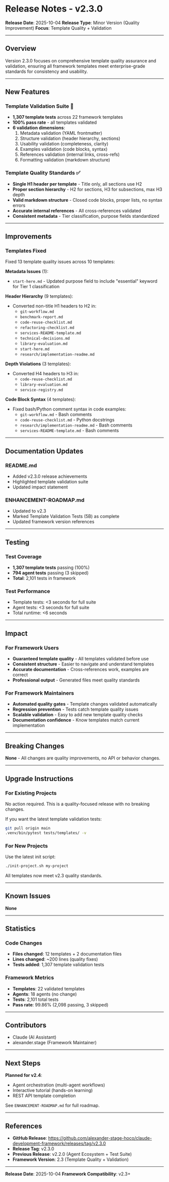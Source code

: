 # Release Notes - v2.3.0

**Release Date**: 2025-10-04
**Release Type**: Minor Version (Quality Improvement)
**Focus**: Template Quality + Validation

---

## Overview

Version 2.3.0 focuses on comprehensive template quality assurance and validation, ensuring all framework templates meet enterprise-grade standards for consistency and usability.

---

## New Features

### Template Validation Suite 🧪
- **1,307 template tests** across 22 framework templates
- **100% pass rate** - all templates validated
- **6 validation dimensions**:
  1. Metadata validation (YAML frontmatter)
  2. Structure validation (header hierarchy, sections)
  3. Usability validation (completeness, clarity)
  4. Examples validation (code blocks, syntax)
  5. References validation (internal links, cross-refs)
  6. Formatting validation (markdown structure)

### Template Quality Standards ✅
- **Single H1 header per template** - Title only, all sections use H2
- **Proper section hierarchy** - H2 for sections, H3 for subsections, max H3 depth
- **Valid markdown structure** - Closed code blocks, proper lists, no syntax errors
- **Accurate internal references** - All cross-references validated
- **Consistent metadata** - Tier classification, purpose fields standardized

---

## Improvements

### Templates Fixed
Fixed 13 template quality issues across 10 templates:

**Metadata Issues** (1):
- `start-here.md` - Updated purpose field to include "essential" keyword for Tier 1 classification

**Header Hierarchy** (9 templates):
- Converted non-title H1 headers to H2 in:
  - `git-workflow.md`
  - `benchmark-report.md`
  - `code-reuse-checklist.md`
  - `refactoring-checklist.md`
  - `services-README-template.md`
  - `technical-decisions.md`
  - `library-evaluation.md`
  - `start-here.md`
  - `research/implementation-readme.md`

**Depth Violations** (3 templates):
- Converted H4 headers to H3 in:
  - `code-reuse-checklist.md`
  - `library-evaluation.md`
  - `service-registry.md`

**Code Block Syntax** (4 templates):
- Fixed bash/Python comment syntax in code examples:
  - `git-workflow.md` - Bash comments
  - `code-reuse-checklist.md` - Python docstrings
  - `research/implementation-readme.md` - Bash comments
  - `services-README-template.md` - Bash comments

---

## Documentation Updates

### README.md
- Added v2.3.0 release achievements
- Highlighted template validation suite
- Updated impact statement

### ENHANCEMENT-ROADMAP.md
- Updated to v2.3
- Marked Template Validation Tests (5B) as complete
- Updated framework version references

---

## Testing

### Test Coverage
- **1,307 template tests** passing (100%)
- **794 agent tests** passing (3 skipped)
- **Total**: 2,101 tests in framework

### Test Performance
- Template tests: <3 seconds for full suite
- Agent tests: <3 seconds for full suite
- Total runtime: <6 seconds

---

## Impact

### For Framework Users
- **Guaranteed template quality** - All templates validated before use
- **Consistent structure** - Easier to navigate and understand templates
- **Accurate documentation** - Cross-references work, examples are correct
- **Professional output** - Generated files meet quality standards

### For Framework Maintainers
- **Automated quality gates** - Template changes validated automatically
- **Regression prevention** - Tests catch template quality issues
- **Scalable validation** - Easy to add new template quality checks
- **Documentation confidence** - Know templates match current implementation

---

## Breaking Changes

**None** - All changes are quality improvements, no API or behavior changes.

---

## Upgrade Instructions

### For Existing Projects

No action required. This is a quality-focused release with no breaking changes.

If you want the latest template validation tests:

```bash
git pull origin main
.venv/bin/pytest tests/templates/ -v
```

### For New Projects

Use the latest init script:

```bash
./init-project.sh my-project
```

All templates now meet v2.3 quality standards.

---

## Known Issues

**None**

---

## Statistics

### Code Changes
- **Files changed**: 12 templates + 2 documentation files
- **Lines changed**: ~200 lines (quality fixes)
- **Tests added**: 1,307 template validation tests

### Framework Metrics
- **Templates**: 22 validated templates
- **Agents**: 18 agents (no change)
- **Tests**: 2,101 total tests
- **Pass rate**: 99.86% (2,098 passing, 3 skipped)

---

## Contributors

- Claude (AI Assistant)
- alexander.stage (Framework Maintainer)

---

## Next Steps

**Planned for v2.4**:
- Agent orchestration (multi-agent workflows)
- Interactive tutorial (hands-on learning)
- REST API template completion

See `ENHANCEMENT-ROADMAP.md` for full roadmap.

---

## References

- **GitHub Release**: https://github.com/alexander-stage-hoco/claude-development-framework/releases/tag/v2.3.0
- **Release Tag**: v2.3.0
- **Previous Release**: v2.2.0 (Agent Ecosystem + Test Suite)
- **Framework Version**: 2.3 (Template Quality + Validation)

---

**Release Date**: 2025-10-04
**Framework Compatibility**: v2.3+

